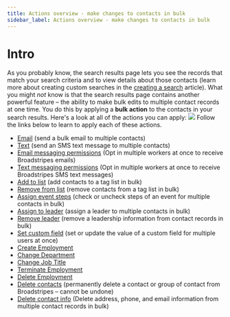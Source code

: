 ```yaml
---
title: Actions overview - make changes to contacts in bulk
sidebar_label: Actions overview - make changes to contacts in bulk
---
```


# Intro
As you probably know, the search results page lets you see the records that match your search criteria and to view details about those contacts (learn more about creating custom searches in the [creating a search](https://help.broadstripes.com/help-articles/using-broadstripes/customize/create-and-save-a-search/) article).
What you might _not_ know is that the search results page contains another powerful feature – the ability to make bulk edits to multiple contact records at one time. You do this by applying a **bulk action** to the contacts in your search results.
Here's a look at all of the actions you can apply:
![](/img/getting-started/BulkActionsMenuComplete2021.png)
Follow the links below to learn to apply each of these actions.
- [Email](https://help.broadstripes.com/help-articles/using-broadstripes/working-with-search-results/bulk-actions-send-email/) (send a bulk email to multiple contacts)
- [Text](https://help.broadstripes.com/help-articles/using-broadstripes/working-with-search-results/bulk-actions-send-sms-text-message/) (send an SMS text message to multiple contacts)
- [Email messaging permissions](https://help.broadstripes.com/help-articles/using-broadstripes/working-with-contact-records/text-messaging-opted-in-permissions-2/) (Opt in multiple workers at once to receive Broadstripes emails)
- [Text messaging permissions](https://help.broadstripes.com/help-articles/using-broadstripes/working-with-contact-records/text-messaging-opted-in-permissions/) (Opt in multiple workers at once to receive Broadstripes SMS text messages)
- [Add to list](https://help.broadstripes.com/help-articles/using-broadstripes/working-with-search-results/bulk-actions-list/) (add contacts to a tag list in bulk)
- [Remove from list](https://help.broadstripes.com/help-articles/using-broadstripes/working-with-search-results/bulk-actions-list/) (remove contacts from a tag list in bulk)
- [Assign event steps](https://help.broadstripes.com/help-articles/using-broadstripes/working-with-search-results/bulk-actions-assign-event-steps/) (check or uncheck steps of an event for multiple contacts in bulk)
- [Assign to leader](https://help.broadstripes.com/help-articles/using-broadstripes/working-with-search-results/bulk-actions-assign-leader-remove-leader/) (assign a leader to multiple contacts in bulk)
- [Remove leader](https://help.broadstripes.com/help-articles/using-broadstripes/working-with-search-results/bulk-actions-assign-leader-remove-leader/) (remove a leadership information from contact records in bulk)
- [Set custom field](https://help.broadstripes.com/help-articles/using-broadstripes/working-with-search-results/bulk-actions-set-update-custom-field/) (set or update the value of a custom field for multiple users at once)
- [Create Employment
    ](https://help.broadstripes.com/help-articles/using-broadstripes/working-with-search-results/bulk-actions-employment-department-job-title-create-change-terminate-delete/)
- [Change Department
    ](https://help.broadstripes.com/help-articles/using-broadstripes/working-with-search-results/bulk-actions-employment-department-job-title-create-change-terminate-delete/)
- [Change Job Title
    ](https://help.broadstripes.com/help-articles/using-broadstripes/working-with-search-results/bulk-actions-employment-department-job-title-create-change-terminate-delete/)
- [Terminate Employment
    ](https://help.broadstripes.com/help-articles/using-broadstripes/working-with-search-results/bulk-actions-employment-department-job-title-create-change-terminate-delete/)
- [Delete Employment](https://help.broadstripes.com/help-articles/using-broadstripes/working-with-search-results/bulk-actions-employment-department-job-title-create-change-terminate-delete/)
- [Delete contacts](https://help.broadstripes.com/help-articles/using-broadstripes/working-with-search-results/bulk-actions-delete-contacts/) (permanently delete a contact or group of contact from Broadstripes – cannot be undone)
- [Delete contact info](https://help.broadstripes.com/help-articles/using-broadstripes/working-with-search-results/bulk-actions-delete-contact-info/) (Delete address, phone, and email information from multiple contact records in bulk)